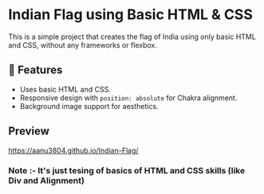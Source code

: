 # Indian Flag using Basic HTML & CSS

This is a simple project that creates the flag of India using only basic HTML and CSS, without any frameworks or flexbox.

## 📌 Features

- Uses basic HTML and CSS.
- Responsive design with `position: absolute` for Chakra alignment.
- Background image support for aesthetics.

## Preview
https://aanu3804.github.io/Indian-Flag/

### Note :- It's just tesing of basics of HTML and CSS skills (like Div and Alignment)
